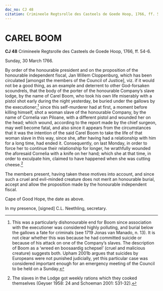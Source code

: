 ```yaml
---
doc_no: CJ 48
citation: Crimineele Regtsrolle des Casteels de Goede Hoop, 1766, ff. 54-6.
---
```


# CAREL BOOM

**CJ 48** Crimineele Regtsrolle des Casteels de Goede Hoop, 1766, ff. 54-6.

Sunday, 30 March 1766.

By order of the honourable president and on the proposition of the honourable independent fiscal, Jan Willem Cloppenburg, which has been circulated \[amongst the members of the Council of Justice\], viz. if it would not be a good thing, as an example and deterrent to other God-forsaken scoundrels, that the body of the porter of the honourable Company’s slave lodge, by the name of Carel Boom, who took his own life miserably with a pistol shot early during the night yesterday, be buried under the gallows by the executioner;[^1] since this self-murderer had at first, a moment before killing himself, shot a woman slave of the honourable Company, by the name of Cornelia van Piloane, with a different pistol and wounded her on the head; which wound, according to the report made by the chief surgeon, may well become fatal, and also since it appears from the circumstances that it was the intention of the said Carel Boom to take the life of that woman slave in this way, since she, after having had a relationship with him for a long time, had ended it. Consequently, on last Monday, in order to force her to continue their relationship for longer, he wrathfully wounded the aforesaid Cornelia with a knife on her hand; which she at that time, in order to exculpate him, claimed to have happened when she was cutting cheese.[^2]

The members present, having taken these motives into account, and since such a cruel and evil-minded creature does not merit an honourable burial, accept and allow the proposition made by the honourable independent fiscal.

Cape of Good Hope, the date as above.

In my presence, \[signed\] C.L. Neethling, secretary.

[^1]: This was a particularly dishonourable end for Boom since association with the executioner was considered highly polluting, and burial below the gallows a fate for criminals (see 1719 Jonas van Manado, n. 13). It is not clear whether this was because he had committed suicide or because of his attack on one of the Company’s slaves. The description of Boom as a ‘wreed en boosaardig schepsel’ (cruel and malicious creature) suggests both. Upham 2001b argues that suicides by Europeans were not punished judicially, yet this particular case was considered important enough for an emergency meeting of the Council to be held on a Sunday.

[^2]: The slaves in the Lodge got weekly rations which they cooked themselves (Geyser 1958: 24 and Schoeman 2001: 531-32).